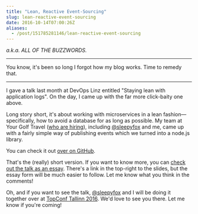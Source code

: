 ```yaml
---
title: "Lean, Reactive Event-Sourcing"
slug: lean-reactive-event-sourcing
date: 2016-10-14T07:00:26Z
aliases:
  - /post/151785281146/lean-reactive-event-sourcing
---
```


*a.k.a. ALL OF THE BUZZWORDS.*

---

You know, it's been so long I forgot how my blog works. Time to remedy that.

---

I gave a talk last month at DevOps Linz entitled "Staying lean with application logs". On the day, I came up with the far more click-baity one above.

<!--more-->

Long story short, it's about working with microservices in a lean fashion—specifically, how to avoid a database for as long as possible. My team at Your Golf Travel ([who are hiring][Palatinate Group Careers]), including [@sleepyfox][] and me, came up with a fairly simple way of publishing events which we turned into a node.js library.

You can check it out [over on GitHub][ygt/microservice-logging].

That's the (really) short version. If you want to know more, you can [check out the talk as an essay][Staying Lean With Application Logs]. There's a link in the top-right to the slides, but the essay form will be much easier to follow. Let me know what you think in the comments!

Oh, and if you want to see the talk, [@sleepyfox][] and I will be doing it together over at [TopConf Tallinn 2016][]. We'd love to see you there. Let me know if you're coming!

[Palatinate Group Careers]: http://www.palatinategroup.com/
[@sleepyfox]: https://twitter.com/sleepyfox
[ygt/microservice-logging]: https://github.com/ygt/microservice-logging
[Staying Lean With Application Logs]: https://talks.samirtalwar.com/staying-lean-with-application-logs.html
[TopConf Tallinn 2016]: http://topconf.com/tallinn-2016/
